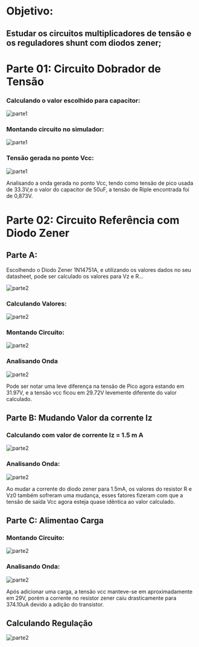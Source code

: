 
# Objetivo:

## Estudar os circuitos multiplicadores de tensão e os reguladores shunt com diodos zener;

# Parte 01: Circuito Dobrador de Tensão

### Calculando o valor escolhido para capacitor:

![parte1](https://i.imgur.com/c7U3qqu.jpg)

### Montando circuito no simulador:

![parte1](https://i.imgur.com/mvLKaus.jpg)

### Tensão gerada no ponto Vcc:

![parte1](https://i.imgur.com/OOe88l8.jpg)

Analisando a onda gerada no ponto Vcc, tendo como tensão de pico usada de 33.3V,e o valor do capacitor de 50uF, a tensão de Riple encontrada foi de 0,873V.

# Parte 02: Circuito Referência com Diodo Zener

## Parte A:

Escolhendo o Diodo Zener 1N14751A, e utilizando os valores dados no seu datasheet, pode ser calculado os valores para Vz e R...

![parte2](https://i.imgur.com/dUVLEmI.png)

### Calculando Valores:

![parte2](https://i.imgur.com/LV7rN9l.jpg)

### Montando Circuito:

![parte2](https://i.imgur.com/GHnMXgx.jpg)

### Analisando Onda

![parte2](https://i.imgur.com/fBef4ut.jpg)

Pode ser notar uma leve diferença na tensão de Pico agora estando em 31.97V, e a tensão vcc ficou em 29.72V levemente diferente do valor calculado.

## Parte B: Mudando Valor da corrente Iz

### Calculando com valor de corrente Iz = 1.5 m A

![parte2](https://i.imgur.com/QxZUL4z.jpg)

### Analisando Onda:

![parte2](https://i.imgur.com/dqxlcHu.jpg)

Ao mudar a corrente do diodo zener para 1.5mA, os valores do resistor R e Vz0 também sofreram uma mudança, esses fatores fizeram com que a tensão de saída Vcc agora esteja quase idêntica ao valor calculado.

## Parte C: Alimentao Carga

### Montando Circuito:

![parte2](https://i.imgur.com/upt5dhI.jpg)

### Analisando Onda:

![parte2](https://i.imgur.com/9Ubq13f.jpg)

Após adicionar uma carga, a tensão vcc manteve-se em aproximadamente em 29V, porém a corrente no resistor zener caiu drasticamente para 374.10uA devido a adição do transistor.

## Calculando Regulação

![parte2](https://i.imgur.com/mnWz2bA.jpg)



